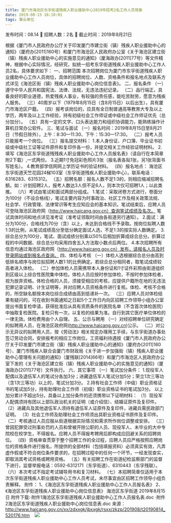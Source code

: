 ```yaml
---
title: 厦门市海沧区东孚街道残疾人职业援助中心2019年招考2名工作人员简章
date: 2019-08-15 16:10:01
tags: 事业单位
---
```

发布时间：08.14   🌟   招聘人数：2名   🌈   截止时间：2019年8月21日
<!-- more -->
根据《厦门市人民政府办公厅关于印发厦门市建立街（镇）残疾人职业援助中心的通知》（厦府办[2011]160号）和厦门市海沧区人民政府办公室《关于海沧区建立街（镇）残疾人职业援助中心的实施意见的通知》（厦海政办[2011]77号）等文件精神，根据中心实际情况，经研究，拟统一招考东孚街道残疾人职业援助中心工作人员2名，具体要求如下：
一、招聘范围
本次招聘岗位为厦门市东孚街道残疾人职业援助中心工作人员岗位，具体的招聘岗位、人数、资格条件和报名地点及联系方式详见《海沧区街（镇）残疾人职业援助中心岗位信息表》。
二、报名条件
（一）遵守中华人民共和国宪法、法律、法规，无违法违纪记录。
（二）品行端正，具备良好的职业道德，热爱残疾人事业，有较强的责任感，能吃苦耐劳，愿意为残疾人服务。
（三）40周岁以下（1979年8月15日（含8月15日）以后出生），具有厦门市海沧区户籍。
（四）报考该岗位的，应具有全日制普通高等教育大专及以上学历，两年及以上工作经验，持有初级社会工作师证或中级社会工作师证优先（总分加分）。
（五）具有一定的文字、口头表达能力和组织协调能力，能熟练操作计算机日常办公软件。
三、笔试与面试
（一）报名时间：2019年8月15日至8月21日（节假日除外），上午：8:30—11:30、下午：15:30—17:30。
（二）报考人员只能报考一个岗位。
（三）报名提交材料：
1.本人身份证、户口簿、毕业证书初级或中级社工证等证件原件和复印件各一份，并提交相关工作经验证明材料。
2.填写《海沧区东孚街道残残疾人职业援助中心工作人员报名表》（请自行在本简章附2下载）,一式两份。
3.近期1寸免冠彩色照片3张（报名表各贴1张，另1张背面书写姓名）。
4.教育部学信网网上学历证书的验证材料。
（四）报名地点：
海沧区东孚街道天竺花园24梯103室（东孚街道残疾人职业援助中心）。联系电话：6316283、6315312。
（五）招聘名额：报名人数不足1:3的，则相应缩减招聘名额。如：计划招聘2人，报考人数达3人但不足6人，则本次仅可招聘1人；以此类推。
（六）考试由笔试和面试两部分组成。
1.笔试：采取闭卷方式进行，卷面分为100分（不设合格线），笔试主要内容为时事政治、社区工作及相关政策法规、社会学、行政管理、法律常识等考生应知应会的基本知识。笔试结束后，应聘人员可登陆海沧区政府网（http://www.haicang.gov.cn）查询笔试成绩及名次。
笔试具体时间和地点详见准考证（准考证领取时间由各街道另行通知）。
2.面试：满分为100分，合格线为70分（含）以上，未达到合格线不予录取。按岗位拟聘人数1:3的比例，从笔试成绩高分至低分确定面试人选，不足1:3的按实际人数确定。
3.综合总分为100分，笔试、面试成绩分别乘以50%后相加折算成综合总分。折算过程的中间数据、综合总分均采用四舍五入方法取小数点后两位。
4.本次招聘所有信息均通过海沧区政府网（http://www.haicang.gov.cn）发布，请报名人员及时登录网站或到报名点查询。
四、体检与考核
（一）体检人选根据综合总分由高到低排名顺序与岗位拟招聘人数1:1的比例确定。若综合总分相同者，取笔试成绩较高者进入体检。
（二）参加体检人员需携带本人身份证和1寸证件彩照由街道组织到区级以上综合性医院集中体检。体检人员应按时参加体检，不按时参加体检者，视为放弃资格。体检合格的人员，须接受相应的考核，应提供户籍所在地的无违法犯罪记录证明、计生证明等，并对应聘人员资格条件进行复核。体检、考核不合格的，所空缺名额按本岗位综合成绩由高到低递补一次。
（三）应聘人员对体检结果有疑问的，可在收到书面通知之日起5个工作日内向区招聘工作领导小组办公室提出书面复检申请，获得批准后从具有资质条件的医院名单（不含首次体检医院）中抽取复检医院。复检只有一次，以复检的结果为准。自行到其它医疗单位体检的一律无效。体检费用由个人自理。
五、公示与聘用
（一）对经招聘单位研究确定的拟聘用人员，在海沧区政府网(http://www.haicang.gov.cn)公示。
（二）对公示无异议的拟聘用人员，按《劳动法》相关规定办理用工手续，与东孚街道办事处签订劳动合同，安排报考的相应工作岗位。工资福利待遇按《厦门市人民政府办公厅关于印发厦门市建立街（镇）残疾人职业援助中心的通知》（厦府办[2011]160号）、厦门市残疾人联合会厦门市财政局《关于进一步加强街（镇）残疾人职业援助中心管理有关问题的通知》（厦残联[2014]66号）和厦门市海沧区人民政府办公室下发的《关于海沧区建立街（镇）残疾人职业援助中心的实施意见的通知》（厦海政办[2011]77号）文件执行。
六、其它事项
（一）笔试加分条件：
1.现役军人配偶以及退伍军人的笔试分各加3分；进藏退伍军人笔试分加5分；荣立1次三等功（含1次三等功）以上的，笔试分加3分。
2.持有社会工作师（中级）职业资格证书的笔试加5分，持有助理社会工作师（初级）职业资格证书的笔试加3分。
以上加分累计不超出5分。具备以上加分条件的还须携带以下证明材料：
（1）现役军人配偶须持有团以上部队政治机关的证明（或介绍信）、结婚证原件及复印件。
（2）进藏兵及其他退伍军人须持有退伍军人证原件及复印件，进藏兵需民政部门证明。
（3）社会工作师及助理社会工作师须出具职业资格证书原件及复印件。
（二）考核通过人员应服从街道根据实际情况和需求所作岗位调整或安排。
（三）曾因犯罪受过刑事处罚的人员和曾被开除公职的人员、现役军人、未毕业的大中专院校在校学生，不得报名。应聘人员不得报考聘用后即构成应回避关系的招聘岗位。
（四）资格审查贯穿于整个招聘工作的全过程，应聘人员应严格按照应聘岗位的资格条件进行报名，所提供的全部材料（包括填报资料）必须真实有效，凡弄虚作假或不符合岗位条件要求的，在招聘过程中的任何一个环节，一经发现查实，即取消其考试资格或聘用资格。
（五）有关招聘工作在街道纪检监察部门的监督下进行，监督举报电话：0592-6312171（东孚街道）、6310443（东孚残联）。
（六）本次考试不指定考试辅导用书和复习材料。
（七）本招聘简章仅适用于本次东孚街道残疾人职业援助中心工作人员考试，未尽事宜由区招聘工作领导小组负责解释。
附件：
1、《海沧区东孚街道残疾人职业援助中心工作人员报名表》
2、《海沧区东孚街道残疾人职业援助中心岗位信息表》
海沧区东孚街道
2019年8月15日
附件下载:·附件1海沧区东孚街道残疾人职业援助中心工作人员报名表.doc
·附件2海沧区东孚街道残疾人职业援助中心岗位信息表.doc
来源：
http://www.haicang.gov.cn/xx/zdxxgk/jbxxgk/rsxx/zkzp/201908/t20190814_520176.htm
 
 ![](https://cdn.weiweiblog.cn/20181015134814.png)